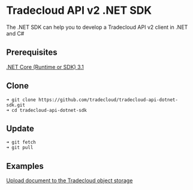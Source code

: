 # Tradecloud API v2 .NET SDK

The .NET SDK can help you to develop a Tradecloud API v2 client in .NET and C#

## Prerequisites

[.NET Core (Runtime or SDK) 3.1](https://dotnet.microsoft.com/download/dotnet-core/3.1)

## Clone

```
➜ git clone https://github.com/tradecloud/tradecloud-api-dotnet-sdk.git
➜ cd tradecloud-api-dotnet-sdk 
```

## Update

```
➜ git fetch
➜ git pull
```

## Examples

[Upload document to the Tradecloud object storage](https://github.com/tradecloud/tradecloud-api-dotnet-sdk/tree/master/object-storage-upload-document)
